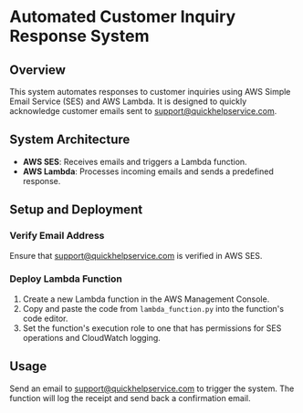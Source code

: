 # Automated Customer Inquiry Response System

## Overview
This system automates responses to customer inquiries using AWS Simple Email Service (SES) and AWS Lambda. It is designed to quickly acknowledge customer emails sent to support@quickhelpservice.com.

## System Architecture
- **AWS SES**: Receives emails and triggers a Lambda function.
- **AWS Lambda**: Processes incoming emails and sends a predefined response.

## Setup and Deployment
### Verify Email Address
Ensure that support@quickhelpservice.com is verified in AWS SES.

### Deploy Lambda Function
1. Create a new Lambda function in the AWS Management Console.
2. Copy and paste the code from `lambda_function.py` into the function's code editor.
3. Set the function's execution role to one that has permissions for SES operations and CloudWatch logging.

## Usage
Send an email to support@quickhelpservice.com to trigger the system. The function will log the receipt and send back a confirmation email.
